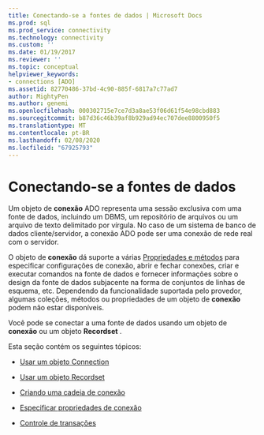```yaml
---
title: Conectando-se a fontes de dados | Microsoft Docs
ms.prod: sql
ms.prod_service: connectivity
ms.technology: connectivity
ms.custom: ''
ms.date: 01/19/2017
ms.reviewer: ''
ms.topic: conceptual
helpviewer_keywords:
- connections [ADO]
ms.assetid: 82770486-37bd-4c90-885f-6817a7c77ad7
author: MightyPen
ms.author: genemi
ms.openlocfilehash: 000302715e7ce7d3a8ae53f06d61f54e98cbd883
ms.sourcegitcommit: b87d36c46b39af8b929ad94ec707dee8800950f5
ms.translationtype: MT
ms.contentlocale: pt-BR
ms.lasthandoff: 02/08/2020
ms.locfileid: "67925793"
---
```

# <a name="connecting-to-data-sources"></a>Conectando-se a fontes de dados
Um objeto de **conexão** ADO representa uma sessão exclusiva com uma fonte de dados, incluindo um DBMS, um repositório de arquivos ou um arquivo de texto delimitado por vírgula. No caso de um sistema de banco de dados cliente/servidor, a conexão ADO pode ser uma conexão de rede real com o servidor.  
  
 O objeto de **conexão** dá suporte a várias [Propriedades e métodos](../../../ado/reference/ado-api/connection-object-properties-methods-and-events.md) para especificar configurações de conexão, abrir e fechar conexões, criar e executar comandos na fonte de dados e fornecer informações sobre o design da fonte de dados subjacente na forma de conjuntos de linhas de esquema, etc. Dependendo da funcionalidade suportada pelo provedor, algumas coleções, métodos ou propriedades de um objeto de **conexão** podem não estar disponíveis.  
  
 Você pode se conectar a uma fonte de dados usando um objeto de **conexão** ou um objeto **Recordset** .  
  
 Esta seção contém os seguintes tópicos:  
  
-   [Usar um objeto Connection](../../../ado/guide/data/using-a-connection-object.md)  
  
-   [Usar um objeto Recordset](../../../ado/guide/data/using-a-recordset-object.md)  
  
-   [Criando uma cadeia de conexão](../../../ado/guide/data/creating-a-connection-string.md)  
  
-   [Especificar propriedades de conexão](../../../ado/guide/data/specifying-connection-properties.md)  
  
-   [Controle de transações](../../../ado/guide/data/controlling-transactions-ado.md)
